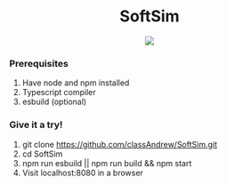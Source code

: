 <h1 align="center">
  SoftSim
</h1>

<p align="center">
  <img src="https://media1.giphy.com/media/AFOlhQwmkkFXMEcL0x/giphy.gif" />
</p>

### Prerequisites
1. Have node and npm installed
2. Typescript compiler
3. esbuild (optional)

### Give it a try!
1. git clone https://github.com/classAndrew/SoftSim.git
2. cd SoftSim
3. npm run esbuild || npm run build && npm start
4. Visit localhost:8080 in a browser 
